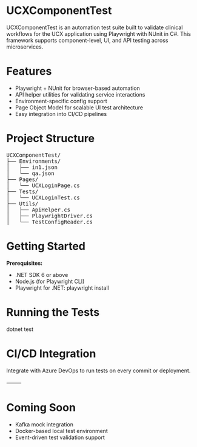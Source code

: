 # UCXComponentTest

UCXComponentTest is an automation test suite built to validate clinical workflows for the UCX application using Playwright with NUnit in C#. This framework supports component-level, UI, and API testing across microservices.

# Features
- Playwright + NUnit for browser-based automation
- API helper utilities for validating service interactions
- Environment-specific config support
- Page Object Model for scalable UI test architecture
- Easy integration into CI/CD pipelines

# Project Structure
<pre>
UCXComponentTest/
├── Environments/
│   ├── in1.json
│   └── qa.json
├── Pages/
│   └── UCXLoginPage.cs
├── Tests/
│   └── UCXLoginTest.cs
├── Utils/
│   ├── ApiHelper.cs
│   ├── PlaywrightDriver.cs
│   └── TestConfigReader.cs
</pre>

# Getting Started
 **Prerequisites:**
 
- .NET SDK 6 or above
- Node.js (for Playwright CLI)
- Playwright for .NET: playwright install

# Running the Tests
dotnet test

# CI/CD Integration
Integrate with Azure DevOps to run tests on every commit or deployment.

⸻

# Coming Soon
-	Kafka mock integration
-	Docker-based local test environment
-	Event-driven test validation support
